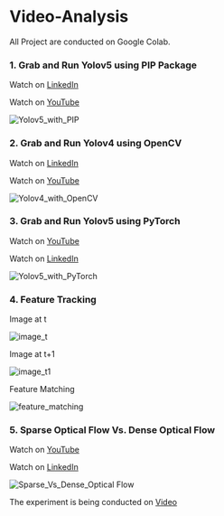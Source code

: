 # Video-Analysis

All Project are conducted on Google Colab. 

### 1. Grab and Run Yolov5 using PIP Package

Watch on [LinkedIn](https://www.linkedin.com/posts/sami-uddin-computer-vision-expert-a6b40b20a_yolov5-computervision-objectdetection-activity-7099836954929754112-vPw4?utm_source=share&utm_medium=member_desktop) 

Watch on [YouTube](https://youtu.be/FsG7JBPkzw0)

![Yolov5_with_PIP](https://github.com/SamiUddin-tech/Video-Analysis/assets/81253183/57e053a3-d91c-47d0-a4ea-94511f4575a6)

### 2. Grab and Run Yolov4 using OpenCV 

Watch on [LinkedIn](https://www.linkedin.com/posts/sami-uddin-computer-vision-expert-a6b40b20a_computervision-ai-yolov4-activity-7100164802810933248-ZlHF?utm_source=share&utm_medium=member_desktop) 

Watch on [YouTube](https://youtu.be/mnrWip6ECmw)

![Yolov4_with_OpenCV](https://github.com/SamiUddin-tech/Video-Analysis/assets/81253183/a72bd454-5361-4af6-b255-fd0e84e478bf)


### 3. Grab and Run Yolov5 using PyTorch

Watch on [YouTube](https://youtu.be/kBXtbPSZFLg)

Watch on [LinkedIn](https://www.linkedin.com/posts/sami-uddin-computer-vision-expert-a6b40b20a_computervision-ai-yolov5-activity-7101256406820880384-MsyS?utm_source=share&utm_medium=member_desktop)

![Yolov5_with_PyTorch](https://github.com/SamiUddin-tech/Video-Analysis/assets/81253183/10ae5e58-9c66-4a77-9f69-1bbeeb0f2f84)

### 4. Feature Tracking

Image at t

![image_t](https://github.com/SamiUddin-tech/Video-Analysis/assets/81253183/2bb77302-f6ac-40b6-9e73-0e2c5a99be0a)

Image at t+1

![image_t1](https://github.com/SamiUddin-tech/Video-Analysis/assets/81253183/1ec1baa2-8913-4914-b581-2d28da801182)

Feature Matching

![feature_matching](https://github.com/SamiUddin-tech/Video-Analysis/assets/81253183/3144555a-25ab-49c0-b6c3-251a74fbf272)

### 5. Sparse Optical Flow Vs. Dense Optical Flow

Watch on [YouTube](https://youtu.be/9RsrAp2iYb4)

Watch on [LinkedIn]()

![Sparse_Vs_Dense_Optical Flow](https://github.com/SamiUddin-tech/Video-Analysis/assets/81253183/56d8759c-c376-40a3-bcb2-a930e0cac367)

The experiment is being conducted on [Video](https://www.youtube.com/watch?v=MNn9qKG2UFI&list=PLcQZGj9lFR7y5WikozDSrdk6UCtAnM9mB&index=1)
